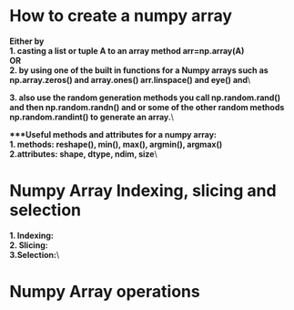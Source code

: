 # How to create a numpy array 
__Either by__\
__1. casting a list or tuple A to an array method arr=np.array(A)__\
__OR__\
__2. by using  one of the built in functions for a Numpy arrays such as np.array.zeros() and array.ones() arr.linspace() and eye() and__\

__3. also use the random generation methods you call np.random.rand() and then np.random.randn() and or some of the other random methods  np.random.randint() to generate an array.__\

__\***Useful methods and attributes for a numpy array:__\
__1. methods: reshape(), min(), max(), argmin(), argmax()__\
__2.attributes: shape, dtype, ndim, size__\


# Numpy Array Indexing, slicing and selection
__1. Indexing:__\
__2. Slicing:__\
__3.Selection:__\

# Numpy Array operations
